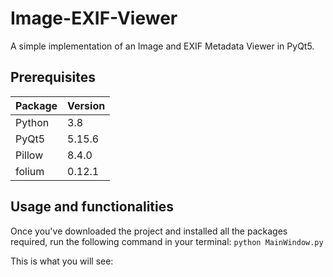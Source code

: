# Image-EXIF-Viewer
A simple implementation of an Image and EXIF Metadata Viewer in PyQt5.

## Prerequisites

Package | Version
--- | ---
Python | 3.8
PyQt5 | 5.15.6
Pillow | 8.4.0 
folium | 0.12.1

## Usage and functionalities
Once you've downloaded the project and installed all the packages required, run the following command in your terminal: 
`python MainWindow.py`

This is what you will see:



